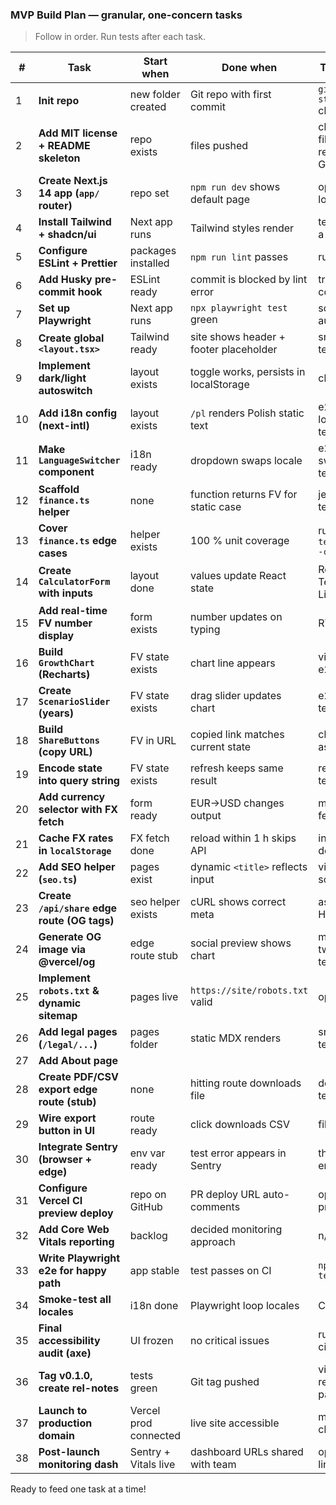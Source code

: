 ### MVP Build Plan — granular, one-concern tasks

> Follow in order. Run tests after each task.

| #   | Task                                         | Start when            | Done when                              | Test hint                    |
| --- | -------------------------------------------- | --------------------- | -------------------------------------- | ---------------------------- |
| 1   | **Init repo**                                | new folder created    | Git repo with first commit             | `git status` clean           |
| 2   | **Add MIT license + README skeleton**        | repo exists           | files pushed                           | check files render on GitHub |
| 3   | **Create Next.js 14 app (`app/` router)**    | repo set              | `npm run dev` shows default page       | open localhost               |
| 4   | **Install Tailwind + shadcn/ui**             | Next app runs         | Tailwind styles render                 | test with a red div          |
| 5   | **Configure ESLint + Prettier**              | packages installed    | `npm run lint` passes                  | run lint                     |
| 6   | **Add Husky pre-commit hook**                | ESLint ready          | commit is blocked by lint error        | try bad code                 |
| 7   | **Set up Playwright**                        | Next app runs         | `npx playwright test` green            | scaffold auto test           |
| 8   | **Create global `<layout.tsx>`**             | Tailwind ready        | site shows header + footer placeholder | snapshot test                |
| 9   | **Implement dark/light autoswitch**          | layout exists         | toggle works, persists in localStorage | click test                   |
| 10  | **Add i18n config (next-intl)**              | layout exists         | `/pl` renders Polish static text       | e2e locale test              |
| 11  | **Make `LanguageSwitcher` component**        | i18n ready            | dropdown swaps locale                  | e2e switch test              |
| 12  | **Scaffold `finance.ts` helper**             | none                  | function returns FV for static case    | jest unit test               |
| 13  | **Cover `finance.ts` edge cases**            | helper exists         | 100 % unit coverage                    | run `npm test -- --coverage` |
| 14  | **Create `CalculatorForm` with inputs**      | layout done           | values update React state              | React Testing Library        |
| 15  | **Add real-time FV number display**          | form exists           | number updates on typing               | RTL test                     |
| 16  | **Build `GrowthChart` (Recharts)**           | FV state exists       | chart line appears                     | visual e2e                   |
| 17  | **Create `ScenarioSlider` (years)**          | FV state exists       | drag slider updates chart              | e2e drag test                |
| 18  | **Build `ShareButtons` (copy URL)**          | FV in URL             | copied link matches current state      | clipboard assert             |
| 19  | **Encode state into query string**           | FV state exists       | refresh keeps same result              | reload test                  |
| 20  | **Add currency selector with FX fetch**      | form ready            | EUR→USD changes output                 | mock fetch test              |
| 21  | **Cache FX rates in `localStorage`**         | FX fetch done         | reload within 1 h skips API            | inspect devtools             |
| 22  | **Add SEO helper (`seo.ts`)**                | pages exist           | dynamic `<title>` reflects input       | view source                  |
| 23  | **Create `/api/share` edge route (OG tags)** | seo helper exists     | cURL shows correct meta                | assert HTML                  |
| 24  | **Generate OG image via @vercel/og**         | edge route stub       | social preview shows chart             | manual tweet test            |
| 25  | **Implement `robots.txt` & dynamic sitemap** | pages live            | `https://site/robots.txt` valid        | open file                    |
| 26  | **Add legal pages (`/legal/...`)**           | pages folder          | static MDX renders                     | snapshot test                |
| 27  | **Add About page**                           |                       |                                        |                              |
| 28  | **Create PDF/CSV export edge route (stub)**  | none                  | hitting route downloads file           | download test                |
| 29  | **Wire export button in UI**                 | route ready           | click downloads CSV                    | file exists                  |
| 30  | **Integrate Sentry (browser + edge)**        | env var ready         | test error appears in Sentry           | throw error                  |
| 31  | **Configure Vercel CI preview deploy**       | repo on GitHub        | PR deploy URL auto-comments            | open preview                 |
| 32  | **Add Core Web Vitals reporting**            | backlog               | decided monitoring approach            | n/a                          |
| 33  | **Write Playwright e2e for happy path**      | app stable            | test passes on CI                      | `npm run test:e2e`           |
| 34  | **Smoke-test all locales**                   | i18n done             | Playwright loop locales                | CI green                     |
| 35  | **Final accessibility audit (axe)**          | UI frozen             | no critical issues                     | run axe-ci                   |
| 36  | **Tag v0.1.0, create rel-notes**             | tests green           | Git tag pushed                         | view releases page           |
| 37  | **Launch to production domain**              | Vercel prod connected | live site accessible                   | manual check                 |
| 38  | **Post-launch monitoring dash**              | Sentry + Vitals live  | dashboard URLs shared with team        | open links                   |

Ready to feed one task at a time!
